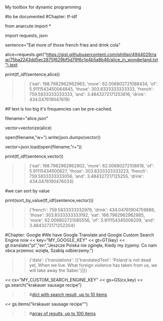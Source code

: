 My toolbox for dynamic programming

#to be documented
#Chapter: tf-idf

from anarcute import *

import requests, json

sentence="Eat more of those french fries and drink cola"

alice=requests.get("https://gist.githubusercontent.com/phillipj/4944029/raw/75ba2243dd5ec2875f629bf5d79f6c1e4b5a8b46/alice_in_wonderland.txt").text

print(tf_idf(sentence,alice))

>> {'eat': 168.7962962962963, 'more': 62.006802721088434, 'of': 5.9111543450064845, 'those': 303.8333333333333, 'french': 759.5833333333333, 'and': 3.4843272171253816, 'drink': 434.047619047619}

#If text is too big it's frequencies can be pre-cached.

filename="alice.json"

vector=vectorize(alice)

open(filename,"w+").write(json.dumps(vector))

vector=json.load(open(filename,"r+"))

print(tf_idf(sentence,vector))

>>{'eat': 168.7962962962902, 'more': 62.00680272108618, 'of': 5.91115434500627, 'those': 303.8333333333223, 'french': 759.5833333333056, 'and': 3.484327217125255, 'drink': 434.0476190476033}



#we can sort by value

print(sort_by_value(tf_idf(sentence,vector)))

>>{'french': 759.5833333332979, 'drink': 434.04761904759886, 'those': 303.8333333333192, 'eat': 168.7962962962885, 'more': 62.006802721085556, 'of': 5.911154345006209, 'and': 3.4843272171252204}


#Chapter: Google
#We have Google Translate and Google Custom Search Engine now
<< key="MY_GOOGLE_KEY"
<< gt=GT(key)
<< gt.translate("pl","en","Jeszcze Polska nie zginęła, Kiedy my żyjemy. Co nam obca przemoc wzięła, Szablą odbierzemy.")
>> {'data': {'translations': [{'translatedText': 'Poland is not dead yet, When we live. What foreign violence has taken from us, we will take away the Saber.'}]}}

<< cx="MY_CUSTOM_SEARCH_ENGINE_KEY"
<< gs=GS(cx,key)
<< gs.search("krakauer sausage recipe")
>> #[dict with search result, up to 10 items](readme/gs_sample.md)
>> 
<< gs.items("krakauer sausage recipe"")
>> #[array of results, up to 100 items](readme/gs_items_sample.md)
